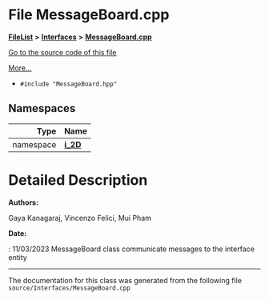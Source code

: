 

# File MessageBoard.cpp



[**FileList**](files.md) **>** [**Interfaces**](dir_e52260c07c5ca641bf485ae92612dd08.md) **>** [**MessageBoard.cpp**](_message_board_8cpp.md)

[Go to the source code of this file](_message_board_8cpp_source.md)

[More...](#detailed-description)

* `#include "MessageBoard.hpp"`













## Namespaces

| Type | Name |
| ---: | :--- |
| namespace | [**i\_2D**](namespacei__2_d.md) <br> |




















































# Detailed Description




**Authors:**

Gaya Kanagaraj, Vincenzo Felici, Mui Pham 




**Date:**

: 11/03/2023 MessageBoard class communicate messages to the interface entity 





    

------------------------------
The documentation for this class was generated from the following file `source/Interfaces/MessageBoard.cpp`

